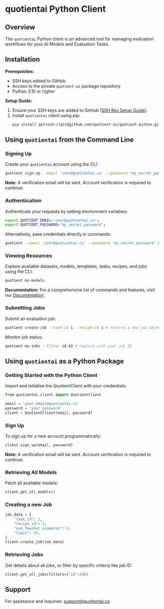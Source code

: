 # quotientai Python Client

## Overview

The `quotientai` Python client is an advanced tool for managing evaluation workflows for your AI Models and Evaluation Tasks.

## Installation

**Prerequisites:**
- SSH keys added to GitHub
- Access to the private `quotient-ai` package repository
- Python 3.10 or higher

**Setup Guide:**
1. Ensure your SSH keys are added to GitHub ([SSH Key Setup Guide](https://docs.github.com/en/authentication/connecting-to-github-with-ssh/generating-a-new-ssh-key-and-adding-it-to-the-ssh-agent)).
2. Install `quotientai` client using pip:
   ```bash
   pip install git+ssh://git@github.com/quotient-ai/quotient-python.git@basic_cli
   ```

## Using `quotientai` from the Command Line

### Signing Up
Create your `quotientai` account using the CLI:

```bash
quotient sign-up --email 'user@quotientai.co' --password 'my_secret_password'
```
**Note:** A verification email will be sent. Account verification is required to continue.

### Authentication
Authenticate your requests by setting environment variables:
```bash
export QUOTIENT_EMAIL='user@quotientai.co';
export QUOTIENT_PASSWORD='my_secret_password';
```
Alternatively, pass credentials directly in commands:
```bash
quotient --email 'user@quotientai.co' --password 'my_secret_password' my-models  
```

### Viewing Resources
Explore available datasets, models, templates, tasks, recipes, and jobs using the CLI:
```bash
quotient my-models 
```
**Documentation:** For a comprehensive list of commands and features, visit our [Documentation](<Docs page URL>).

### Submitting Jobs
Submit an evaluation job:
```bash
quotient create-job --task-id 1 --recipe-id 1 # returns a new job object
```
Monitor job status:
```bash
quotient my-jobs --filter id 43 # replace with your job ID
```

## Using `quotientai` as a Python Package

### Getting Started with the Python Client
Import and initialize the QuotientClient with your credentials:

```python
from quotientai.client import QuotientClient

email = 'your_email@quotientai.co'
password = 'your_password'
client = QuotientClient(email, password)
```

### Sign Up
To sign up for a new account programmatically:

```python
client.sign_up(email, password)
```
**Note:** A verification email will be sent. Account verification is required to continue.

### Retrieving All Models
Fetch all available models:
```python
client.get_all_models()
```

### Creating a new Job
```python
job_data = {
    "task_id": 1,
    "recipe_id": 1,
    "num_fewshot_examples": 0,
    "limit": 50,
}
client.create_job(job_data)
```

### Retrieving Jobs
Get details about all jobs, or filter by specific criteria like job ID:

```python 
client.get_all_jobs(filters={'id':44})
```
## Support
For assistance and inquiries: [support@quotientai.co](mailto:support@quotientai.co)
